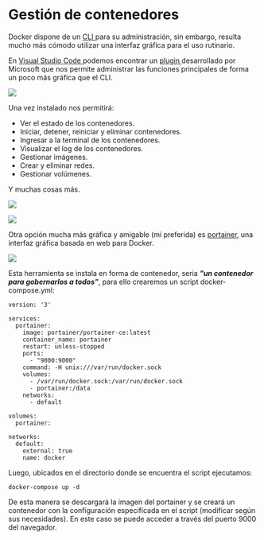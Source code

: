 # Gestión de contenedores

Docker dispone de un [CLI ](https://docs.docker.com/reference/)para su administración, sin embargo, resulta mucho más cómodo utilizar una interfaz gráfica para el uso rutinario.

En [Visual Studio Code ](https://code.visualstudio.com/)podemos encontrar un [plugin ](https://code.visualstudio.com/docs/containers/overview)desarrollado por Microsoft que nos permite administrar las funciones principales de forma un poco más gráfica que el CLI.

![](<.gitbook/assets/Extensión\_ Docker - Visual Studio Code 25\_6\_2022 08\_42\_12.png>)

Una vez instalado nos permitirá:

* Ver el estado de los contenedores.
* Iniciar, detener, reiniciar y eliminar contenedores.
* Ingresar a la terminal de los contenedores.
* Visualizar el log de los contenedores.
* Gestionar imágenes.
* Crear y eliminar redes.
* Gestionar volúmenes.

Y muchas cosas más.

![](<.gitbook/assets/Docker extension for Visual Studio Code - Google Chrome 25\_6\_2022 08\_46\_39.png>)

![](<.gitbook/assets/Gestión de contenedores - Docker - Google Chrome 25\_6\_2022 08\_56\_35.png>)

Otra opción mucha más gráfica y amigable (mi preferida) es [portainer](https://www.portainer.io/), una interfaz gráfica basada en web para Docker.

![](<.gitbook/assets/Docker extension for Visual Studio Code - Google Chrome 25\_6\_2022 09\_05\_58.png>)

Esta herramienta se instala en forma de contenedor, seria _**"un contenedor para gobernarlos a todos"**_, para ello crearemos un script docker-compose.yml:

```
version: '3'

services:
  portainer:
    image: portainer/portainer-ce:latest
    container_name: portainer
    restart: unless-stopped
    ports:
      - "9000:9000"
    command: -H unix:///var/run/docker.sock
    volumes:
      - /var/run/docker.sock:/var/run/docker.sock
      - portainer:/data
    networks:
      - default

volumes:
  portainer:

networks:
  default:
    external: true
    name: docker
```

Luego, ubicados en el directorio donde se encuentra el script ejecutamos:

```
docker-compose up -d
```

De esta manera se descargará la imagen del portainer y se creará un contenedor con la configuración especificada en el script (modificar según sus necesidades). En este caso se puede acceder a través del puerto 9000 del navegador.
